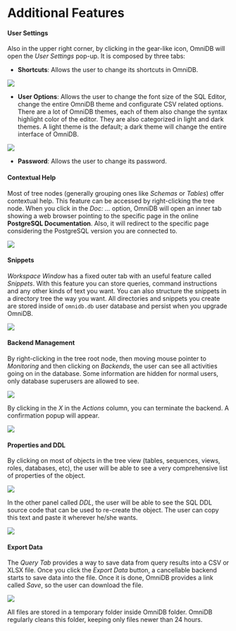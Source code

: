 # Additional Features

#### User Settings

Also in the upper right corner, by clicking in the gear-like icon, OmniDB will
open the *User Settings* pop-up. It is composed by three tabs:

- **Shortcuts**: Allows the user to change its shortcuts in OmniDB.

![](https://raw.githubusercontent.com/OmniDB/doc/master/img/image_068.png)

- **User Options**: Allows the user to change the font size of the SQL Editor,
change the entire OmniDB theme and configurate CSV related options. There are a
lot of OmniDB themes, each of them also change the syntax highlight color of the
editor. They are also categorized in light and dark themes. A light theme is the
default; a dark theme will change the entire interface of OmniDB.

![](https://raw.githubusercontent.com/OmniDB/doc/master/img/image_069.png)

- **Password**: Allows the user to change its password.

#### Contextual Help

Most of tree nodes (generally grouping ones like *Schemas* or *Tables*) offer
contextual help. This feature can be accessed by right-clicking the tree node.
When you click in the *Doc: ...* option, OmniDB will open an inner tab showing
a web browser pointing to the specific page in the online **PostgreSQL
Documentation**. Also, it will redirect to the specific page considering the
PostgreSQL version you are connected to.

![](https://raw.githubusercontent.com/OmniDB/doc/master/img/image_071.png)

#### Snippets

*Workspace Window* has a fixed outer tab with an useful feature called
*Snippets*. With this feature you can store queries, command instructions and
any other kinds of text you want. You can also structure the snippets in a
directory tree the way you want. All directories and snippets you create are
stored inside of `omnidb.db` user database and persist when you upgrade OmniDB.

![](https://raw.githubusercontent.com/OmniDB/doc/master/img/image_127.png)

#### Backend Management

By right-clicking in the tree root node, then moving mouse pointer to
*Monitoring* and then clicking on *Backends*, the user can see all activities
going on in the database. Some information are hidden for normal users, only
database superusers are allowed to see.

![](https://raw.githubusercontent.com/OmniDB/doc/master/img/image_174.png)

By clicking in the *X* in the *Actions* column, you can terminate the
backend. A confirmation popup will appear.

![](https://raw.githubusercontent.com/OmniDB/doc/master/img/image_175.png)

#### Properties and DDL

By clicking on most of objects in the tree view (tables, sequences, views, roles,
databases, etc), the user will be able to see a very comprehensive list of
properties of the object.

![](https://raw.githubusercontent.com/OmniDB/doc/master/img/image_176.png)

In the other panel called *DDL*, the user will be able to see the SQL DDL source
code that can be used to re-create the object. The user can copy this text and
paste it wherever he/she wants.

![](https://raw.githubusercontent.com/OmniDB/doc/master/img/image_177.png)

#### Export Data

The *Query Tab* provides a way to save data from query results into a CSV or
XLSX file. Once you click the *Export Data* button, a cancellable backend starts
to save data into the file. Once it is done, OmniDB provides a link called
*Save*, so the user can download the file.

![](https://raw.githubusercontent.com/OmniDB/doc/master/img/image_178.png)

All files are stored in a temporary folder inside OmniDB folder. OmniDB
regularly cleans this folder, keeping only files newer than 24 hours.

